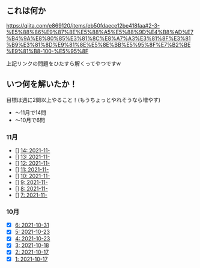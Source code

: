 ## これは何か

https://qiita.com/e869120/items/eb50fdaece12be418faa#2-3-%E5%88%86%E9%87%8E%E5%88%A5%E5%88%9D%E4%B8%AD%E7%B4%9A%E8%80%85%E3%81%8C%E8%A7%A3%E3%81%8F%E3%81%B9%E3%81%8D%E9%81%8E%E5%8E%BB%E5%95%8F%E7%B2%BE%E9%81%B8-100-%E5%95%8F

上記リンクの問題をひたすら解くってやつですw

## いつ何を解いたか！

目標は週に2問以上やること！(もうちょっとやれそうなら増やす)

- 〜11月で14問
- 〜10月で6問

### 11月

- [] [14: 2021-11-](./)
- [] [13: 2021-11-](./)
- [] [12: 2021-11-](./)
- [] [11: 2021-11-](./)
- [] [10: 2021-11-](./)
- [] [9: 2021-11-](./)
- [] [8: 2021-11-](./)
- [] [7: 2021-11-](./)

### 10月

- [x] [6: 2021-10-31](./6/six.py)
- [x] [5: 2021-10-23](./5/five.py)
- [x] [4: 2021-10-23](./4/four.py)
- [x] [3: 2021-10-18](./3/three.py)
- [x] [2: 2021-10-17](./2/two.py)
- [x] [1: 2021-10-17](./1/one.py)
